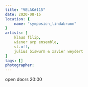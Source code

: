 ```yaml
---
title: "VELAK#115"
date: 2020-08-15
location: {
    name: "symposion_lindabrunn"
}
artists: [
    klaus filip,
    wiener arp ensemble,
    st.off,
    julius biswurm & xavier weydert
]
tags: []
photographer: 
---
```

open doors 20:00

